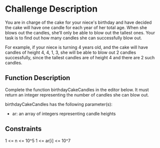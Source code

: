 # Challenge Description
You are in charge of the cake for your niece's birthday and have decided the cake will have one candle for each year of her total age. When she blows out the candles, she’ll only be able to blow out the tallest ones. Your task is to find out how many candles she can successfully blow out.

For example, if your niece is turning 4 years old, and the cake will have  candles of height 4, 4, 1, 3, she will be able to blow out 2 candles successfully, since the tallest candles are of height 4 and there are 2 such candles.

## Function Description
Complete the function birthdayCakeCandles in the editor below. It must return an integer representing the number of candles she can blow out.

birthdayCakeCandles has the following parameter(s):

* ar: an array of integers representing candle heights

## Constraints
1 <= n <= 10^5
1 <= ar[i] <= 10^7
